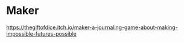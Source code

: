 # Maker

https://thegiftofdice.itch.io/maker-a-journaling-game-about-making-impossible-futures-possible
